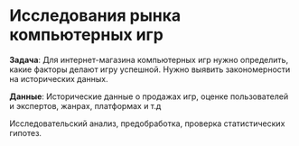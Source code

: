 # Исследования рынка компьютерных игр

**Задача**: Для интернет-магазина компьютерных игр нужно определить, какие факторы делают игру успешной. Нужно выявить закономерности на исторических данных.

**Данные**: Исторические данные о продажах игр, оценке пользователей и экспертов, жанрах, платформах и т.д

Исследовательский анализ, предобработка, проверка статистических гипотез.

